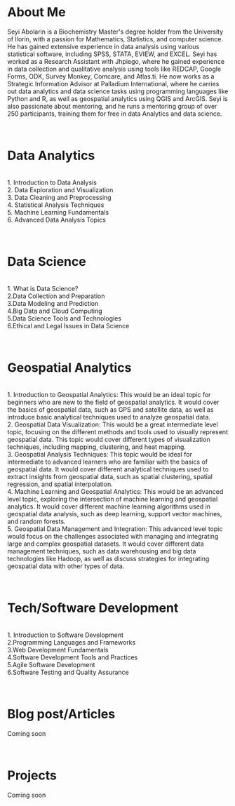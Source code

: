 <html>
<head>
<title>Seyi Abolarin's Data Analytics, Data Science, Geospatial and Tech Hub</title>
</head>
<body>
<h1>About Me</h1>
<p>Seyi Abolarin is a Biochemistry Master's degree holder from the University of Ilorin, with a passion for Mathematics, Statistics, and computer science. He has gained extensive experience in data analysis using various statistical software, including SPSS, STATA, EVIEW, and EXCEL. Seyi has worked as a Research Assistant with Jhpiego, where he gained experience in data collection and qualitative analysis using tools like REDCAP, Google Forms, ODK, Survey Monkey, Comcare, and Atlas.ti. He now works as a Strategic Information Advisor at Palladium International, where he carries out data analytics and data science tasks using programming languages like Python and R, as well as geospatial analytics using QGIS and ArcGIS. Seyi is also passionate about mentoring, and he runs a mentoring group of over 250 participants, training them for free in data Analytics and data science.</p>
<br>
<h1>Data Analytics</h1>
<p>
<br>1. Introduction to Data Analysis
<br>2. Data Exploration and Visualization
<br>3. Data Cleaning and Preprocessing
<br>4. Statistical Analysis Techniques
<br>5. Machine Learning Fundamentals
<br>6. Advanced Data Analysis Topics
</p>
<br>
<h1>Data Science</h1>
<p>
<br>1. What is Data Science?
<br>2.Data Collection and Preparation
<br>3.Data Modeling and Prediction
<br>4.Big Data and Cloud Computing
<br>5.Data Science Tools and Technologies
<br>6.Ethical and Legal Issues in Data Science
</p>
<br>
<h1>Geospatial Analytics</h1>
<p>
<br>1. Introduction to Geospatial Analytics: This would be an ideal topic for beginners who are new to the field of geospatial analytics. It would cover the basics of geospatial data, such as GPS and satellite data, as well as introduce basic analytical techniques used to analyze geospatial data.
<br>2. Geospatial Data Visualization: This would be a great intermediate level topic, focusing on the different methods and tools used to visually represent geospatial data. This topic would cover different types of visualization techniques, including mapping, clustering, and heat mapping.
<br>3. Geospatial Analysis Techniques: This topic would be ideal for intermediate to advanced learners who are familiar with the basics of geospatial data. It would cover different analytical techniques used to extract insights from geospatial data, such as spatial clustering, spatial regression, and spatial interpolation.
<br>4. Machine Learning and Geospatial Analytics: This would be an advanced level topic, exploring the intersection of machine learning and geospatial analytics. It would cover different machine learning algorithms used in geospatial data analysis, such as deep learning, support vector machines, and random forests.
<br>5. Geospatial Data Management and Integration: This advanced level topic would focus on the challenges associated with managing and integrating large and complex geospatial datasets. It would cover different data management techniques, such as data warehousing and big data technologies like Hadoop, as well as discuss strategies for integrating geospatial data with other types of data.</p>
<br>
<h1>Tech/Software Development</h1>
<p>
<br>1. Introduction to Software Development
<br>2.Programming Languages and Frameworks
<br>3.Web Development Fundamentals
<br>4.Software Development Tools and Practices
<br>5.Agile Software Development
<br>6.Software Testing and Quality Assurance
</p>
<br>
<h1>Blog post/Articles</h1>
<p>Coming soon</p>
<br>
<h1>Projects</h1>
<p>Coming soon</p>
</body>
</html>
